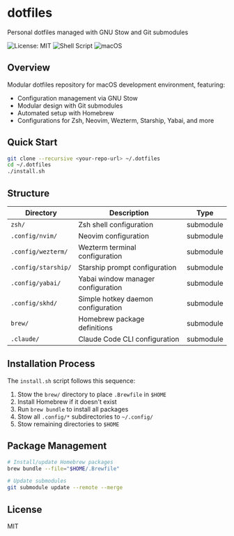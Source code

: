# dotfiles

Personal dotfiles managed with GNU Stow and Git submodules

![License: MIT](https://img.shields.io/badge/License-MIT-yellow.svg)
![Shell Script](https://img.shields.io/badge/shell_script-%23121011.svg?style=flat&logo=gnu-bash&logoColor=white)
![macOS](https://img.shields.io/badge/mac%20os-000000?style=flat&logo=macos&logoColor=F0F0F0)

## Overview

Modular dotfiles repository for macOS development environment, featuring:

- Configuration management via GNU Stow
- Modular design with Git submodules
- Automated setup with Homebrew
- Configurations for Zsh, Neovim, Wezterm, Starship, Yabai, and more

## Quick Start

```bash
git clone --recursive <your-repo-url> ~/.dotfiles
cd ~/.dotfiles
./install.sh
```

## Structure

| Directory | Description | Type |
|-----------|-------------|------|
| `zsh/` | Zsh shell configuration | submodule |
| `.config/nvim/` | Neovim configuration | submodule |
| `.config/wezterm/` | Wezterm terminal configuration | submodule |
| `.config/starship/` | Starship prompt configuration | submodule |
| `.config/yabai/` | Yabai window manager configuration | submodule |
| `.config/skhd/` | Simple hotkey daemon configuration | submodule |
| `brew/` | Homebrew package definitions | submodule |
| `.claude/` | Claude Code CLI configuration | submodule |

## Installation Process

The `install.sh` script follows this sequence:
1. Stow the `brew/` directory to place `.Brewfile` in `$HOME`
2. Install Homebrew if it doesn't exist
3. Run `brew bundle` to install all packages
4. Stow all `.config/*` subdirectories to `~/.config/`
5. Stow remaining directories to `$HOME`

## Package Management

```bash
# Install/update Homebrew packages
brew bundle --file="$HOME/.Brewfile"

# Update submodules
git submodule update --remote --merge
```

## License

MIT
